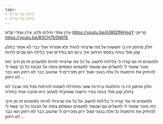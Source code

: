 ```yaml
---
tags:
- מילים-של-שירים
- מילים-של-שירים
---
```



עידן עמדי
מילים ולחן: עידן עמדי
קליפ
https://youtu.be/iUMQ1NjHsqY
קריוקי
https://youtu.be/B3CH7b5N61E

חלק מהזמן היו בי חששות על מה
שרציתי להגיד ולא אמרתי אולי כבר לא אומר
בחלון קטן מולי בוהה בפנסי הרחוב
איך ביום הם בודדים ואיך בלילה הם שבים לחיות

ולפעמים זה גם קורה לי בלילות
לחשוב על כל מה שרציתי להיות
ולפעמים זה מן חיוך כזה מוכר
שעוזר לי להשלים עם שנגמר
לפעמים כשסתם צופה על הבנות
כל כך קשה לי להחזיק את הדמעות
כל אלה בגווני סגול ירוק
מזכירים לי שהטוב כבר לא רחוק
הוא כבר לא רחוק ...

חלק מהזמן היו בי החלטות ברורות
שאני מתחילה לשמוח להרפות מכל מה שכבר לא
בחלון קטן מולי בוהה בעיר הישנה
שאהבתי לאהוב היא אהבה אותי בחזרה

ולפעמים זה עוד קורה לי בלילות
לחשוב על כל מה שרציתי להיות
ולפעמים זה מן חיוך כזה מוכר
שעוזר לי להשלים עם שנגמר
לפעמים כשסתם צופה על הבנות
כל כך קשה לי להחזיק את הדמעות
כל אלה בגווני סגול ירוק
מזכירים לי שהטוב כבר לא רחוק
הוא כבר לא רחוק ...